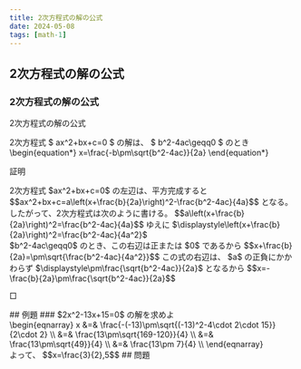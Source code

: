 ```yaml
---
title: 2次方程式の解の公式
date: 2024-05-08
tags: [math-1]
---
```


## 2次方程式の解の公式
### 2次方程式の解の公式
<div class="koushiki-box">
  <div class="koushiki-title box-title">2次方程式の解の公式</div>
  <p class="koushiki-content">
    2次方程式 $ ax^2+bx+c=0 $ の解は、 $ b^2-4ac\geqq0 $ のとき<br>
    \begin{equation*}
      x=\frac{-b\pm\sqrt{b^2-4ac}}{2a}
    \end{equation*}
  </p>
</div>
<div class="shomei-box">
  <p class="shomei-title">証明</p>
  <p class="shomei-content">
  2次方程式 $ax^2+bx+c=0$ の左辺は、平方完成すると
  $$ax^2+bx+c=a\left(x+\frac{b}{2a}\right)^2-\frac{b^2-4ac}{4a}$$
  となる。したがって、2次方程式は次のように書ける。
  $$a\left(x+\frac{b}{2a}\right)^2=\frac{b^2-4ac}{4a}$$
  ゆえに $\displaystyle\left(x+\frac{b}{2a}\right)^2=\frac{b^2-4ac}{4a^2}$<br>
  $b^2-4ac\geqq0$ のとき、この右辺は正または $0$ であるから
  $$x+\frac{b}{2a}=\pm\sqrt{\frac{b^2-4ac}{4a^2}}$$
  この式の右辺は、 $a$ の正負にかかわらず $\displaystyle\pm\frac{\sqrt{b^2-4ac}}{2a}$ となるから
  $$x=-\frac{b}{2a}\pm\frac{\sqrt{b^2-4ac}}{2a}$$
  </p>
  <p class="shomei-qed">□</p>
</div>
## 例題
### $2x^2-13x+15=0$ の解を求めよ
<div>\begin{eqnarray}
  x &=& \frac{-(-13)\pm\sqrt{(-13)^2-4\cdot 2\cdot 15}}{2\cdot 2} \\
    &=& \frac{13\pm\sqrt{169-120}}{4} \\
    &=& \frac{13\pm\sqrt{49}}{4} \\
    &=& \frac{13\pm 7}{4} \\
  \end{eqnarray}</div>
よって、
$$x=\frac{3}{2},5$$
## 問題
